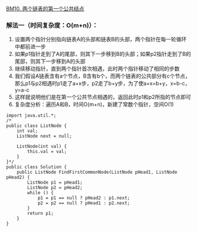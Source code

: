 [BM10. 两个链表的第一个公共结点](https://www.nowcoder.com/practice/6ab1d9a29e88450685099d45c9e31e46?tpId=295&tqId=23257&ru=%2Fpractice%2Ff95dcdafbde44b22a6d741baf71653f6&qru=%2Fta%2Fformat-top101%2Fquestion-ranking&sourceUrl=%2Fexam%2Foj)

### 解法一（时间复杂度：O(m+n)）：
1. 设置两个指针分别指向链表A的头部和链表B的头部，两个指针在每一轮循环中都前进一步
2. 如果p1指针走到了A的尾部，则其下一步移到B的头部；如果p2指针走到了B的尾部，则其下一步移到A的头部
3. 继续移动指针，直到两个指针首次相遇，此时两个指针移动了相同的步数
4. 我们假设A链表含有a个节点，B含有b个，而两个链表的公共部分有c个节点，那么p1与p2相遇时p1走了a+x步，p2走了b+y步，为了使a+x=b+y，x=b-c，y=a-c
5. 这样就说明他们是在第一个公共节点相遇的，返回此时p1和p2所指的节点即可
6. 复杂度分析：遍历A和B，时间O(m+n)，新建了常数个指针，空间O(1)
```
import java.util.*;
/*
public class ListNode {
    int val;
    ListNode next = null;

    ListNode(int val) {
        this.val = val;
    }
}*/
public class Solution {
    public ListNode FindFirstCommonNode(ListNode pHead1, ListNode pHead2) {
        ListNode p1 = pHead1;
        ListNode p2 = pHead2;
        while () {
            p1 = p1 == null ? pHead2 : p1.next;
            p2 = p2 == null ? pHead1 : p2.next;
        }
        return p1;
    }
}
```
